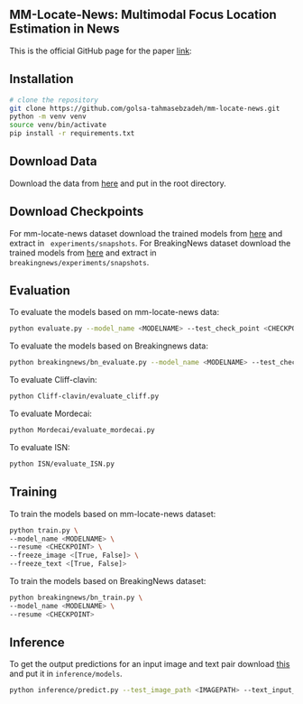 ## MM-Locate-News: Multimodal Focus Location Estimation in News
This is the official GitHub page for the paper [link](https://link.springer.com/chapter/10.1007/978-3-031-27077-2_16):

## Installation

``` bash
# clone the repository
git clone https://github.com/golsa-tahmasebzadeh/mm-locate-news.git
python -m venv venv
source venv/bin/activate
pip install -r requirements.txt
```
## Download Data
Download the data from [here](https://tib.eu/cloud/s/cLwMtGoD9QJrRss) and put in the root directory.

## Download Checkpoints
For mm-locate-news dataset download the trained models from [here](https://tib.eu/cloud/s/t3gpgTQg5ZwnabC) and extract in ``` experiments/snapshots```.
For BreakingNews dataset download the trained models from [here](https://tib.eu/cloud/s/7R8GJgm7xP5oTKH) and extract in ``` breakingnews/experiments/snapshots```.


## Evaluation
To evaluate the models based on mm-locate-news data: 
```bash
python evaluate.py --model_name <MODELNAME> --test_check_point <CHECKPOINT>
```
To evaluate the models based on Breakingnews data: 
```bash
python breakingnews/bn_evaluate.py --model_name <MODELNAME> --test_check_point <CHECKPOINT>
```
To evaluate Cliff-clavin: 
```bash
python Cliff-clavin/evaluate_cliff.py
```

To evaluate Mordecai: 
```bash
python Mordecai/evaluate_mordecai.py
```
To evaluate ISN: 
```bash
python ISN/evaluate_ISN.py
```

## Training 
To train the models based on mm-locate-news dataset:
```bash
python train.py \
--model_name <MODELNAME> \
--resume <CHECKPOINT> \
--freeze_image <[True, False]> \
--freeze_text <[True, False]>
```

To train the models based on BreakingNews dataset:
```bash
python breakingnews/bn_train.py \
--model_name <MODELNAME> \
--resume <CHECKPOINT> 
```

## Inference
To get the output predictions for an input image and text pair download [this](https://tib.eu/cloud/s/DSBigrGJnAxnymB) and put it in ```inference/models```.
```bash
python inference/predict.py --test_image_path <IMAGEPATH> --text_input_path <TEXTPATH>
```

